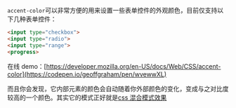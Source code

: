 `accent-color`可以非常方便的用来设置一些表单控件的外观颜色，目前仅支持以下几种表单控件：

```html
<input type="checkbox">
<input type="radio">
<input type="range">
<progress>
```

在线 demo：[https://developer.mozilla.org/en-US/docs/Web/CSS/accent-color](https://codepen.io/geoffgraham/pen/wvewwXL)

而且你会发现，它内部元素的颜色会自动随着你外部颜色的变化，变成与之对比度较高的一个颜色。其实它的模式正好就是[css 混合模式效果](https://developer.mozilla.org/zh-CN/docs/Web/CSS/mix-blend-mode)
